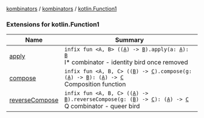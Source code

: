 [kombinators](../../index.md) / [kombinators](../index.md) / [kotlin.Function1](./index.md)

### Extensions for kotlin.Function1

| Name | Summary |
|---|---|
| [apply](apply.md) | `infix fun <A, B> ((`[`A`](apply.md#A)`) -> `[`B`](apply.md#B)`).apply(a: `[`A`](apply.md#A)`): `[`B`](apply.md#B)<br>I* combinator - identity bird once removed |
| [compose](compose.md) | `infix fun <A, B, C> ((`[`B`](compose.md#B)`) -> `[`C`](compose.md#C)`).compose(g: (`[`A`](compose.md#A)`) -> `[`B`](compose.md#B)`): (`[`A`](compose.md#A)`) -> `[`C`](compose.md#C)<br>Composition function |
| [reverseCompose](reverse-compose.md) | `infix fun <A, B, C> ((`[`A`](reverse-compose.md#A)`) -> `[`B`](reverse-compose.md#B)`).reverseCompose(g: (`[`B`](reverse-compose.md#B)`) -> `[`C`](reverse-compose.md#C)`): (`[`A`](reverse-compose.md#A)`) -> `[`C`](reverse-compose.md#C)<br>Q combinator - queer bird |
